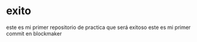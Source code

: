 # exito
este es mi primer repositorio de practica  que será exitoso
este es mi primer commit en blockmaker
